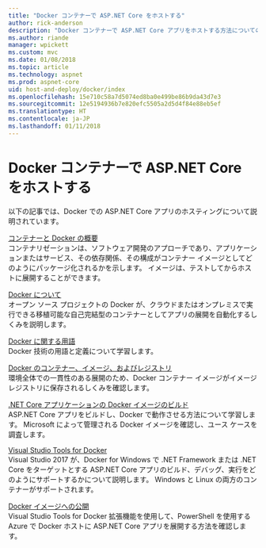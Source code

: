 ```yaml
---
title: "Docker コンテナーで ASP.NET Core をホストする"
author: rick-anderson
description: "Docker コンテナーで ASP.NET Core アプリをホストする方法についてのリソースへのリンクを検出します。"
ms.author: riande
manager: wpickett
ms.custom: mvc
ms.date: 01/08/2018
ms.topic: article
ms.technology: aspnet
ms.prod: aspnet-core
uid: host-and-deploy/docker/index
ms.openlocfilehash: 15e710c58a7d5074ed8ba0e499be86b9da43d7e3
ms.sourcegitcommit: 12e5194936b7e820efc5505a2d5d4f84e88eb5ef
ms.translationtype: HT
ms.contentlocale: ja-JP
ms.lasthandoff: 01/11/2018
---
```

# <a name="host-aspnet-core-in-docker-containers"></a>Docker コンテナーで ASP.NET Core をホストする

以下の記事では、Docker での ASP.NET Core アプリのホスティングについて説明されています。

[コンテナーと Docker の概要](/dotnet/standard/microservices-architecture/container-docker-introduction/index)  
コンテナリゼーションは、ソフトウェア開発のアプローチであり、アプリケーションまたはサービス、その依存関係、その構成がコンテナー イメージとしてどのようにパッケージ化されるかを示します。 イメージは、テストしてからホストに展開することができます。

[Docker について](/dotnet/standard/microservices-architecture/container-docker-introduction/docker-defined)  
オープン ソース プロジェクトの Docker が、クラウドまたはオンプレミスで実行できる移植可能な自己完結型のコンテナーとしてアプリの展開を自動化するしくみを説明します。

[Docker に関する用語](/dotnet/standard/microservices-architecture/container-docker-introduction/docker-terminology)  
Docker 技術の用語と定義について学習します。

[Docker のコンテナー、イメージ、およびレジストリ](/dotnet/standard/microservices-architecture/container-docker-introduction/docker-containers-images-registries)  
環境全体での一貫性のある展開のため、Docker コンテナー イメージがイメージ レジストリに保存されるしくみを確認します。

[.NET Core アプリケーションの Docker イメージのビルド](/dotnet/articles/core/docker/building-net-docker-images)  
ASP.NET Core アプリをビルドし、Docker で動作させる方法について学習します。 Microsoft によって管理される Docker イメージを確認し、ユース ケースを調査します。

[Visual Studio Tools for Docker](xref:host-and-deploy/docker/visual-studio-tools-for-docker)  
Visual Studio 2017 が、Docker for Windows で .NET Framework または .NET Core をターゲットとする ASP.NET Core アプリのビルド、デバッグ、実行をどのようにサポートするかについて説明します。 Windows と Linux の両方のコンテナーがサポートされます。

[Docker イメージへの公開](/azure/vs-azure-tools-docker-hosting-web-apps-in-docker)  
Visual Studio Tools for Docker 拡張機能を使用して、PowerShell を使用する Azure で Docker ホストに ASP.NET Core アプリを展開する方法を確認します。
